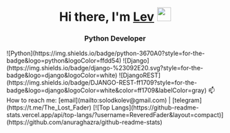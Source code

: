 <h1 align="center">Hi there, I'm <a href="https://vk.com/ckemnebivait" target="_blank">Lev</a> 
<img src="https://github.com/blackcater/blackcater/raw/main/images/Hi.gif" height="32"/></h1>
<h3 align="center">Python Developer</h3>
![Python](https://img.shields.io/badge/python-3670A0?style=for-the-badge&logo=python&logoColor=ffdd54)
![Django](https://img.shields.io/badge/django-%23092E20.svg?style=for-the-badge&logo=django&logoColor=white)
![DjangoREST](https://img.shields.io/badge/DJANGO-REST-ff1709?style=for-the-badge&logo=django&logoColor=white&color=ff1709&labelColor=gray)  
📫 How to reach me: [email](mailto:solodkolev@gmail.com) | [telegram](https://t.me/The_Lost_Fader)  
[![Top Langs](https://github-readme-stats.vercel.app/api/top-langs/?username=ReveredFader&layout=compact)](https://github.com/anuraghazra/github-readme-stats)
